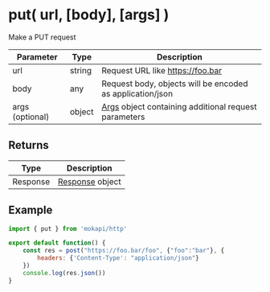 # put( url, [body], [args] )

Make a PUT request

| Parameter       | Type   | Description                                                                                      |
|-----------------|--------|--------------------------------------------------------------------------------------------------|
| url             | string | Request URL like https://foo.bar                                                                 |
| body            | any    | Request body, objects will be encoded as application/json                                        |
| args (optional) | object | [Args](/docs/javascript-api/mokapi-http/args.md) object containing additional request parameters |

## Returns

| Type     | Description                                                     |
|----------|-----------------------------------------------------------------|
| Response | [Response](/docs/javascript-api/mokapi-http/response.md) object |

## Example

```javascript
import { put } from 'mokapi/http'

export default function() {
    const res = post("https://foo.bar/foo", {"foo":"bar"}, {
        headers: {'Content-Type': "application/json"}
    })
    console.log(res.json())
}
```